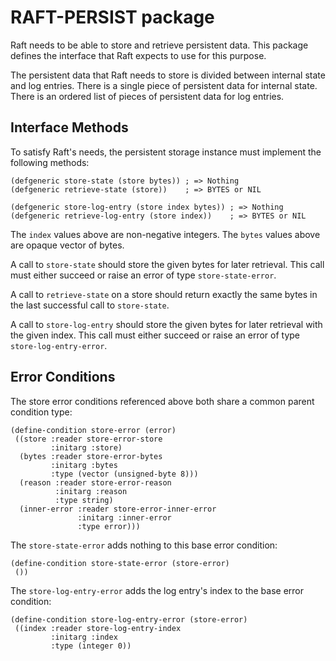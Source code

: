 RAFT-PERSIST package
====================

Raft needs to be able to store and retrieve persistent data.
This package defines the interface that Raft expects to use for this purpose.

The persistent data that Raft needs to store is divided between internal state and log entries.
There is a single piece of persistent data for internal state.
There is an ordered list of pieces of persistent data for log entries.


Interface Methods
-----------------

To satisfy Raft's needs, the persistent storage instance must implement the following methods:

    (defgeneric store-state (store bytes)) ; => Nothing
    (defgeneric retrieve-state (store))    ; => BYTES or NIL

    (defgeneric store-log-entry (store index bytes)) ; => Nothing
    (defgeneric retrieve-log-entry (store index))    ; => BYTES or NIL

The `index` values above are non-negative integers.
The `bytes` values above are opaque vector of bytes.

A call to `store-state` should store the given bytes for later retrieval.
This call must either succeed or raise an error of type `store-state-error`.

A call to `retrieve-state` on a store should return exactly the same bytes in the last successful call to `store-state`.

A call to `store-log-entry` should store the given bytes for later retrieval with the given index.
This call must either succeed or raise an error of type `store-log-entry-error`.


Error Conditions
----------------

The store error conditions referenced above both share a common parent condition type:

    (define-condition store-error (error)
     ((store :reader store-error-store
             :initarg :store)
      (bytes :reader store-error-bytes
             :initarg :bytes
             :type (vector (unsigned-byte 8)))
      (reason :reader store-error-reason
              :initarg :reason
              :type string)
      (inner-error :reader store-error-inner-error
                   :initarg :inner-error
                   :type error)))

The `store-state-error` adds nothing to this base error condition:

    (define-condition store-state-error (store-error)
     ())

The `store-log-entry-error` adds the log entry's index to the base error condition:

    (define-condition store-log-entry-error (store-error)
     ((index :reader store-log-entry-index
             :initarg :index
             :type (integer 0))
